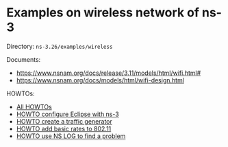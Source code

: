 # Examples on wireless network of ns-3

Directory: `ns-3.26/examples/wireless`

Documents: 
* https://www.nsnam.org/docs/release/3.11/models/html/wifi.html#
* https://www.nsnam.org/docs/models/html/wifi-design.html

HOWTOs:
* [All HOWTOs](https://www.nsnam.org/mediawiki/index.php?search=howto&title=Special%3ASearch&fulltext=Search)
* [HOWTO configure Eclipse with ns-3](https://www.nsnam.org/wiki/HOWTO_configure_Eclipse_with_ns-3)
* [HOWTO create a traffic generator](https://www.nsnam.org/wiki/HOWTO_create_a_traffic_generator)
* [HOWTO add basic rates to 802.11](https://www.nsnam.org/wiki/HOWTO_add_basic_rates_to_802.11)
* [HOWTO use NS LOG to find a problem](https://www.nsnam.org/wiki/HOWTO_use_NS_LOG_to_find_a_problem)
